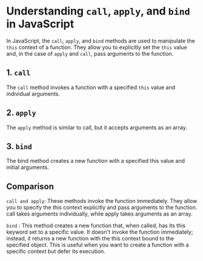 # Understanding `call`, `apply`, and `bind` in JavaScript

In JavaScript, the `call`, `apply`, and `bind` methods are used to manipulate the `this` context of a function. They allow you to explicitly set the `this` value and, in the case of `apply` and `call`, pass arguments to the function.

## 1. `call`

The `call` method invokes a function with a specified `this` value and individual arguments.

## 2. `apply`

The `apply` method is similar to call, but it accepts arguments as an array.

## 3. `bind`

The bind method creates a new function with a specified this value and initial arguments.

## Comparison

`call and apply`: These methods invoke the function immediately. They allow you to specify the this context explicitly and pass arguments to the function. call takes arguments individually, while apply takes arguments as an array.

`bind` : This method creates a new function that, when called, has its this keyword set to a specific value. It doesn't invoke the function immediately; instead, it returns a new function with the this context bound to the specified object. This is useful when you want to create a function with a specific context but defer its execution.
